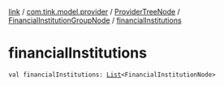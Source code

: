 [link](../../../index.md) / [com.tink.model.provider](../../index.md) / [ProviderTreeNode](../index.md) / [FinancialInstitutionGroupNode](index.md) / [financialInstitutions](./financial-institutions.md)

# financialInstitutions

`val financialInstitutions: `[`List`](https://kotlinlang.org/api/latest/jvm/stdlib/kotlin.collections/-list/index.html)`<FinancialInstitutionNode>`